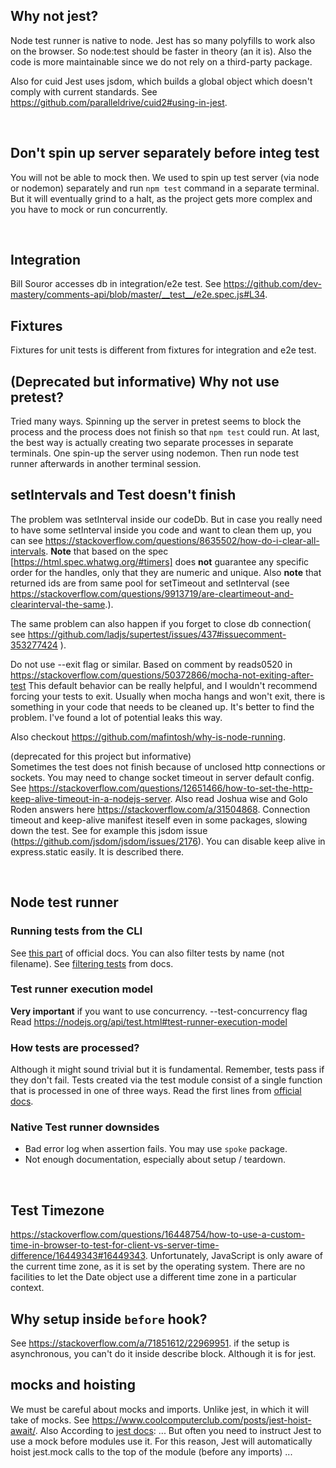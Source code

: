 ## Why not jest?

Node test runner is native to node. Jest has so many polyfills to work also on the browser. So node:test should be faster in theory (an it is). Also the code is more maintainable since we do not rely on a third-party package.

Also for cuid Jest uses jsdom, which builds a global object which doesn't comply with current standards. See https://github.com/paralleldrive/cuid2#using-in-jest.

</br>

## Don't spin up server separately before integ test
You will not be able to mock then.
We used to spin up test server (via node or nodemon) separately and run `npm test` command in a separate terminal. But it will eventually grind to a halt, as the project gets more complex and you have to mock or run concurrently.

</br>

## Integration
Bill Souror accesses db in integration/e2e test. See https://github.com/dev-mastery/comments-api/blob/master/__test__/e2e.spec.js#L34.

## Fixtures
Fixtures for unit tests is different from fixtures for integration and e2e test.

## (Deprecated but informative) Why not use pretest?
Tried many ways. Spinning up the server in pretest seems to block the process and the process does not finish so that `npm test` could run. 
At last, the best way is actually creating two separate processes in separate terminals. One spin-up the server using nodemon. Then run node test runner afterwards in another terminal session.


## setIntervals and Test doesn't finish
The problem was setInterval inside our codeDb. But in case you really need to have some setInterval inside you code and want to clean them up, you can see https://stackoverflow.com/questions/8635502/how-do-i-clear-all-intervals. **Note** that based on the spec [https://html.spec.whatwg.org/#timers] does **not** guarantee any specific order for the handles, only that they are numeric and unique. Also **note** that returned ids are from same pool for setTimeout and setInterval (see https://stackoverflow.com/questions/9913719/are-cleartimeout-and-clearinterval-the-same.).


The same problem can also happen if you forget to close db connection( see https://github.com/ladjs/supertest/issues/437#issuecomment-353277424 ).

Do not use --exit flag or similar. Based on comment by  reads0520 in https://stackoverflow.com/questions/50372866/mocha-not-exiting-after-test
 This default behavior can be really helpful, and I wouldn't recommend forcing your tests to exit. Usually when mocha hangs and won't exit, there is something in your code that needs to be cleaned up. It's better to find the problem. I've found a lot of potential leaks this way.

Also checkout https://github.com/mafintosh/why-is-node-running.

(deprecated for this project but informative)  
Sometimes the test does not finish because of unclosed http connections or sockets. You may need to change socket timeout in server default config. See https://stackoverflow.com/questions/12651466/how-to-set-the-http-keep-alive-timeout-in-a-nodejs-server.
Also read Joshua wise and Golo Roden answers here https://stackoverflow.com/a/31504868.
Connection timeout and keep-alive manifest iteself even in some packages, slowing down the test. See for example this jsdom issue (https://github.com/jsdom/jsdom/issues/2176). You can disable keep alive in express.static easily. It is described there.

</br>

## Node test runner  

### Running tests from the CLI
See [this part](https://nodejs.org/docs/latest/api/test.html#running-tests-from-the-command-line) of official docs. You can also filter tests by name (not filename). See [filtering tests](https://nodejs.org/docs/latest/api/test.html#filtering-tests-by-name) from docs.  


### Test runner execution model
**Very important** if you want to use concurrency. --test-concurrency flag
Read https://nodejs.org/api/test.html#test-runner-execution-model

### How tests are processed?
Although it might sound trivial but it is fundamental. Remember, tests pass if they don't fail. Tests created via the test module consist of a single function that is processed in one of three ways. Read the first lines from [official docs](https://nodejs.org/docs/latest/api/test.html#test-runner).


### Native Test runner downsides
- Bad error log when assertion fails. You may use `spoke` package.
- Not enough documentation, especially about setup / teardown.

</br>

## Test Timezone
https://stackoverflow.com/questions/16448754/how-to-use-a-custom-time-in-browser-to-test-for-client-vs-server-time-difference/16449343#16449343.
Unfortunately, JavaScript is only aware of the current time zone, as it is set by the operating system. There are no facilities to let the Date object use a different time zone in a particular context.


## Why setup inside `before` hook?
See https://stackoverflow.com/a/71851612/22969951. if the setup is asynchronous, you can't do it inside describe block. Although it is for jest.

## mocks and hoisting
We must be careful about mocks and imports. Unlike jest, in which it will take of mocks. See https://www.coolcomputerclub.com/posts/jest-hoist-await/. Also According to [jest docs](https://jestjs.io/docs/manual-mocks#using-with-es-module-imports): ... But often you need to instruct Jest to use a mock before modules use it. For this reason, Jest will automatically hoist jest.mock calls to the top of the module (before any imports) ...  
